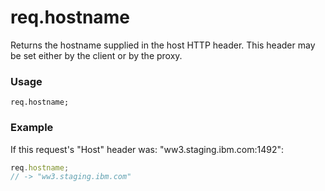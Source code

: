 # req.hostname

Returns the hostname supplied in the host HTTP header. This header may be set either by the client or by the proxy.

### Usage

```usage
req.hostname;
```

### Example

If this request's "Host" header was: "ww3.staging.ibm.com:1492":

```javascript
req.hostname;
// -> "ww3.staging.ibm.com"
```









<docmeta name="displayName" value="req.hostname">
<docmeta name="pageType" value="property">
